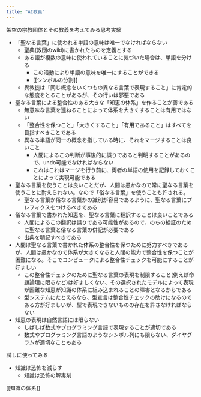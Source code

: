 ```yaml
---
title: "AI教義"
---
```


架空の宗教団体とその教義を考えてみる思考実験

- 「聖なる言葉」に使われる単語の意味は唯一でなければならない
    - 聖典(教団のwiki)に書かれたものを定義とする
    - ある語が複数の意味に使われていることに気づいた場合は、単語を分ける
        - この活動により単語の意味を唯一にすることができる
        - [[シンボルの分割]]
    - 異教徒は「同じ概念をいくつもの異なる言葉で表現すること」に肯定的な態度をとることがあるが、その行いは邪悪である
- 聖なる言葉による整合性のある大きな「知恵の体系」を作ることが善である
    - 無意味な言葉を連ねることによって体系を大きくすることは有用ではない
    - 「整合性を保つこと」「大きくすること」「有用であること」はすべてを目指すべきことである
    - 異なる単語が同一の概念を指している時に、それをマージすることは良いこと
        - 人間によるこの判断が事後的に誤りであると判明することがあるので、undo可能でなければならない
        - これはこれはマージを行う前に、両者の単語の使用を記録しておくことによって実現可能である
- 聖なる言葉を使うことは良いことだが、人間は愚かなので常に聖なる言葉を使うことに耐えられない。なので「俗なる言葉」を使うことも許される。
    - 聖なる言葉か俗なる言葉かの識別が容易であるように、聖なる言葉にプレフィクスをつけるべきである
- 俗なる言葉で書かれた知恵を、聖なる言葉に翻訳することは良いことである
    - 人間によるこの翻訳は誤りである可能性があるので、のちの検証のために聖なる言葉と俗なる言葉の併記が必要である
    - 出典を明記すべきである
- 人間は聖なる言葉で書かれた体系の整合性を保つために努力すべきであるが、人間は愚かなので体系が大きくなると人間の能力で整合性を保つことが困難になる。そこでコンピュータによる整合性チェックを可能にすることが好ましい
    - この整合性チェックのために聖なる言葉の表現を制限すること(例えば命題論理に限るなど)は好ましくない、その選択されたモデルによって表現が困難な知恵が知識の体系に組み込まれることの障害となるからである
    - 型システムにたとえるなら、型宣言は整合性チェックの助けになるのである方が好ましいが、型で表現できないものの存在を許さなければならない
- 知恵の表現は自然言語には限らない
    - しばしば数式やプログラミング言語で表現することが適切である
    - 数式やプログラミング言語のようなシンボル列にも限らない、ダイヤグラムが適切なこともある

試しに使ってみる
- 知識は恐怖を減らす
    - 知識は恐怖の解毒剤


[[知識の体系]]
